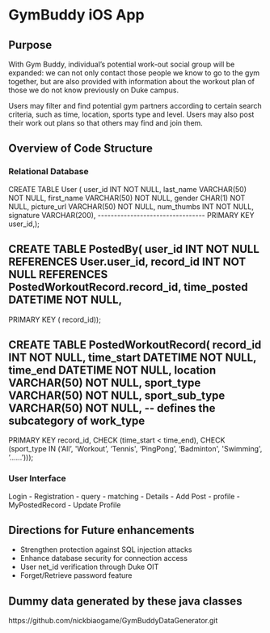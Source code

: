 <h1>GymBuddy iOS App</h1>
<h2>Purpose</h2>
<p>
With Gym Buddy, individual’s potential work-out social group will be expanded: we can not only contact those people we know to go to the gym together, but are also provided with information about the workout plan of those we do not know previously on Duke campus.
</p>
<p>
Users may filter and find potential gym partners according to certain search criteria, such as time, location, sports type and level. Users may also post their work out plans so that others may find and join them. 
</p>
<h2>Overview of Code Structure</h2>
<h3>Relational Database</h3>
<p>
CREATE TABLE User (
user_id INT NOT NULL,  
last_name VARCHAR(50) NOT NULL, 
first_name VARCHAR(50) NOT NULL,  
gender CHAR(1) NOT NULL, 
picture_url VARCHAR(50) NOT NULL, 
num_thumbs INT NOT NULL, 
signature VARCHAR(200),
---------------------------------
PRIMARY KEY user_id,);

CREATE TABLE PostedBy(
user_id INT NOT NULL REFERENCES User.user_id,
record_id INT NOT NULL REFERENCES PostedWorkoutRecord.record_id,
time_posted DATETIME NOT NULL,
---------------------------------
PRIMARY KEY ( record_id));

CREATE TABLE PostedWorkoutRecord(
record_id INT NOT NULL,
time_start DATETIME NOT NULL,
time_end DATETIME NOT NULL,
location VARCHAR(50) NOT NULL,
sport_type VARCHAR(50) NOT NULL,
sport_sub_type VARCHAR(50) NOT NULL,  -- defines the subcategory of work_type
---------------------------------
PRIMARY KEY record_id,
CHECK (time_start < time_end),
CHECK (sport_type IN (‘All’, 'Workout’, ‘Tennis', ‘PingPong’, ‘Badminton', 'Swimming', ‘......’)));
</p>
<h3>User Interface</h3>
<p>
Login - Registration
      - query - matching - Details 
                         - Add Post   
              - profile  - MyPostedRecord
                         - Update Profile
</p>
<h2>Directions for Future enhancements</h2>
<ul>
	<li>Strengthen protection against SQL injection attacks</li>
	<li>Enhance database security for connection access</li>
	<li>User net_id verification through Duke OIT</li>
	<li>Forget/Retrieve password feature</li>
</ul>
<h2>Dummy data generated by these java classes</h2>
<p>
https://github.com/nickbiaogame/GymBuddyDataGenerator.git
</p>
